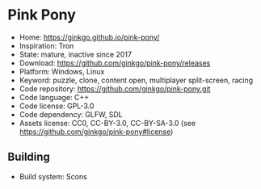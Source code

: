 # Pink Pony

- Home: https://ginkgo.github.io/pink-pony/
- Inspiration: Tron
- State: mature, inactive since 2017
- Download: https://github.com/ginkgo/pink-pony/releases
- Platform: Windows, Linux
- Keyword: puzzle, clone, content open, multiplayer split-screen, racing
- Code repository: https://github.com/ginkgo/pink-pony.git
- Code language: C++
- Code license: GPL-3.0
- Code dependency: GLFW, SDL
- Assets license: CC0, CC-BY-3.0, CC-BY-SA-3.0 (see https://github.com/ginkgo/pink-pony#license)

## Building

- Build system: Scons

